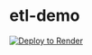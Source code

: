 # etl-demo

<a href="https://render.com/deploy?repo=https://github.com/supaglue-labs/etl-demo">
<img src="https://render.com/images/deploy-to-render-button.svg" alt="Deploy to Render" />
</a>
